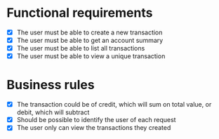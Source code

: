 # Functional requirements

- [x] The user must be able to create a new transaction
- [x] The user must be able to get an account summary
- [x] The user must be able to list all transactions
- [x] The user must be able to view a unique transaction

# Business rules

- [x] The transaction could be of credit, which will sum on total value, or debit, which will subtract
- [x] Should be possible to identify the user of each request
- [x] The user only can view the transactions they created

